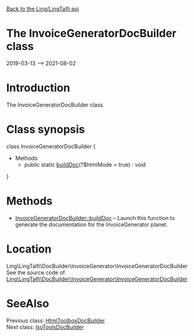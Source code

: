 [Back to the Ling/LingTalfi api](https://github.com/lingtalfi/LingTalfi/blob/master/doc/api/Ling/LingTalfi.md)



The InvoiceGeneratorDocBuilder class
================
2019-03-13 --> 2021-08-02






Introduction
============

The InvoiceGeneratorDocBuilder class.



Class synopsis
==============


class <span class="pl-k">InvoiceGeneratorDocBuilder</span>  {

- Methods
    - public static [buildDoc](https://github.com/lingtalfi/LingTalfi/blob/master/doc/api/Ling/LingTalfi/DocBuilder/InvoiceGenerator/InvoiceGeneratorDocBuilder/buildDoc.md)(?$htmlMode = true) : void

}






Methods
==============

- [InvoiceGeneratorDocBuilder::buildDoc](https://github.com/lingtalfi/LingTalfi/blob/master/doc/api/Ling/LingTalfi/DocBuilder/InvoiceGenerator/InvoiceGeneratorDocBuilder/buildDoc.md) &ndash; Launch this function to generate the documentation for the InvoiceGenerator planet.





Location
=============
Ling\LingTalfi\DocBuilder\InvoiceGenerator\InvoiceGeneratorDocBuilder<br>
See the source code of [Ling\LingTalfi\DocBuilder\InvoiceGenerator\InvoiceGeneratorDocBuilder](https://github.com/lingtalfi/LingTalfi/blob/master/DocBuilder/InvoiceGenerator/InvoiceGeneratorDocBuilder.php)



SeeAlso
==============
Previous class: [HtmlToolboxDocBuilder](https://github.com/lingtalfi/LingTalfi/blob/master/doc/api/Ling/LingTalfi/DocBuilder/HtmlToolbox/HtmlToolboxDocBuilder.md)<br>Next class: [IsoToolsDocBuilder](https://github.com/lingtalfi/LingTalfi/blob/master/doc/api/Ling/LingTalfi/DocBuilder/IsoTools/IsoToolsDocBuilder.md)<br>
